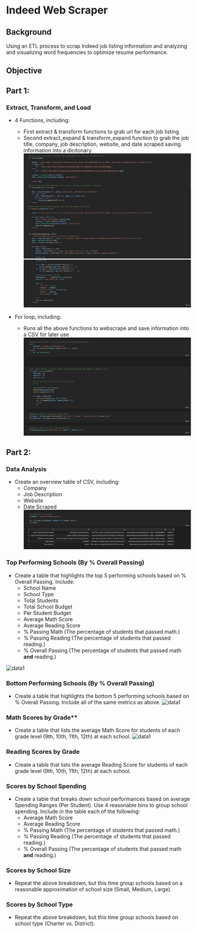 # Indeed Web Scraper

## Background

Using an ETL process to scrap Indeed job listing information and analyzing and visualizing word frequencies to optimize resume performance.

## Objective

## Part 1:
### Extract, Transform, and Load

* 4 Functions, including:
  * First extract & transform functions to grab url for each job listing
  * Second extract_expand & transform_expand function to grab the job title, company, job description, website, and date scraped saving information into a dicitonary.
  ![data1](Images/1.PNG)
  ![data1](Images/2.PNG)
  
 * For loop, including:
   * Runs all the above functions to webscrape and save information into a CSV for later use
   ![data1](Images/3.PNG)

## Part 2:
### Data Analysis

* Create an overview table of CSV, including:
  * Company
  * Job Description
  * Website
  * Date Scraped
  ![data1](Images/4.PNG)

### Top Performing Schools (By % Overall Passing)

* Create a table that highlights the top 5 performing schools based on % Overall Passing. Include:
  * School Name
  * School Type
  * Total Students
  * Total School Budget
  * Per Student Budget
  * Average Math Score
  * Average Reading Score
  * % Passing Math (The percentage of students that passed math.)
  * % Passing Reading (The percentage of students that passed reading.)
  * % Overall Passing (The percentage of students that passed math **and** reading.)

![data1](Images/data3.PNG)

### Bottom Performing Schools (By % Overall Passing)

* Create a table that highlights the bottom 5 performing schools based on % Overall Passing. Include all of the same metrics as above.
![data1](Images/data4.PNG)

### Math Scores by Grade\*\*

* Create a table that lists the average Math Score for students of each grade level (9th, 10th, 11th, 12th) at each school.
![data1](Images/data5.PNG)

### Reading Scores by Grade

* Create a table that lists the average Reading Score for students of each grade level (9th, 10th, 11th, 12th) at each school.

### Scores by School Spending

* Create a table that breaks down school performances based on average Spending Ranges (Per Student). Use 4 reasonable bins to group school spending. Include in the table each of the following:
  * Average Math Score
  * Average Reading Score
  * % Passing Math (The percentage of students that passed math.)
  * % Passing Reading (The percentage of students that passed reading.)
  * % Overall Passing (The percentage of students that passed math **and** reading.)

### Scores by School Size

* Repeat the above breakdown, but this time group schools based on a reasonable approximation of school size (Small, Medium, Large).

### Scores by School Type

* Repeat the above breakdown, but this time group schools based on school type (Charter vs. District).
